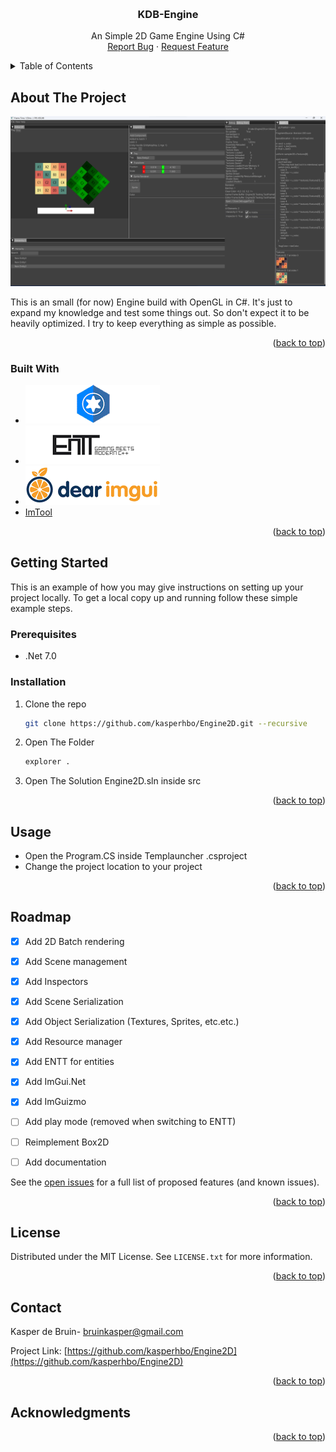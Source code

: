 <!-- Improved compatibility of back to top link: See: https://github.com/othneildrew/Best-README-Template/pull/73 -->
<a name="readme-top"></a>
<!--
*** Thanks for checking out the Best-README-Template. If you have a suggestion
*** that would make this better, please fork the repo and create a pull request
*** or simply open an issue with the tag "enhancement".
*** Don't forget to give the project a star!
*** Thanks again! Now go create something AMAZING! :D
-->



<!-- PROJECT SHIELDS -->
<!--
*** I'm using markdown "reference style" links for readability.
*** Reference links are enclosed in brackets [ ] instead of parentheses ( ).
*** See the bottom of this document for the declaration of the reference variables
*** for contributors-url, forks-url, etc. This is an optional, concise syntax you may use.
*** https://www.markdownguide.org/basic-syntax/#reference-style-links

[![Contributors][contributors-shield]][contributors-url]
[![Forks][forks-shield]][forks-url]
[![Stargazers][stars-shield]][stars-url]
[![Issues][issues-shield]][issues-url]
-->


<!-- PROJECT LOGO -->
<br />
<div align="center">
  <!-- <a href="https://github.com/othneildrew/Best-README-Template">
    <img src="images/logo.png" alt="Logo" width="80" height="80">
  </a> -->

  <h3 align="center">KDB-Engine</h3>

  <p align="center">
    An Simple 2D Game Engine Using C#
    <!-- <br />
    <a href="https://github.com/othneildrew/Best-README-Template"><strong>Explore the docs »</strong></a>
    <br /> -->
    <!-- <br />
    <a href="https://github.com/othneildrew/Best-README-Template">View Demo</a>
     -->
    <br/>
    <a href="https://github.com/kasperhbo/Engine2D/issues/">Report Bug</a>
    ·
    <a href="https://github.com/kasperhbo/Engine2D/issues/">Request Feature</a>
  </p>
</div>



<!-- TABLE OF CONTENTS -->
<details>
  <summary>Table of Contents</summary>
  <ol>
    <li>
      <a href="#about-the-project">About The Project</a>
      <ul>
        <li><a href="#built-with">Build With</a></li>
      </ul>
    </li>
    <li>
      <a href="#getting-started">Getting Started</a>
      <ul>
        <li><a href="#prerequisites">Prerequisites</a></li>
        <li><a href="#installation">Installation</a></li>
      </ul>
    </li>
    <li><a href="#usage">Usage</a></li>
    <li><a href="#roadmap">Roadmap</a></li>
    <li><a href="#contributing">Contributing</a></li>
    <li><a href="#license">License</a></li>
    <li><a href="#contact">Contact</a></li>
    <li><a href="#acknowledgments">Acknowledgments</a></li>
  </ol>
</details>



<!-- ABOUT THE PROJECT -->
## About The Project

![Product Name Screen Shot][product-screenshot-url]

This is an small (for now) Engine build with OpenGL in C#. It's just to expand my knowledge and test some things out. So don't expect it to be heavily optimized. I try to keep everything as simple as possible.
<p align="right">(<a href="#readme-top">back to top</a>)</p>



### Built With

* [![OpenTK][OpenTK]][OpenTK-url]<a href="https://github.com/opentk/opentk"></a>
* [![ENTT-Sharp][ENTT-Sharp]][ENTT-Sharp-url]<a href="https://github.com/RabbitStewDio/EnTTSharp" ></a>
* [![ImGui][ImGui.NET]][ImGui-url]<a href="https://github.com/ImGuiNET/ImGui.NET"></a>
* <a href="https://github.com/themeldingwars/ImTool"> ImTool </a>


<p align="right">(<a href="#readme-top">back to top</a>)</p>



<!-- GETTING STARTED -->
## Getting Started

This is an example of how you may give instructions on setting up your project locally.
To get a local copy up and running follow these simple example steps.

### Prerequisites


* .Net 7.0
  
### Installation

1. Clone the repo
   ```sh
   git clone https://github.com/kasperhbo/Engine2D.git --recursive
   ```
2. Open The Folder
   ```sh
   explorer .
   ```
3. Open The Solution Engine2D.sln inside src

<p align="right">(<a href="#readme-top">back to top</a>)</p>



<!-- USAGE EXAMPLES -->
## Usage

* Open the Program.CS inside Templauncher .csproject
* Change the project location to your project

<p align="right">(<a href="#readme-top">back to top</a>)</p>



<!-- ROADMAP -->
## Roadmap

- [x] Add 2D Batch rendering
- [x] Add Scene management
- [x] Add Inspectors
- [x] Add Scene Serialization 
- [x] Add Object Serialization (Textures, Sprites, etc.etc.)
- [x] Add Resource manager
- [x] Add ENTT for entities
- [x] Add ImGui.Net
- [x] Add ImGuizmo
- [ ] Add play mode (removed when switching to ENTT)
- [ ] Reimplement Box2D
- [ ] Add documentation


See the [open issues](https://github.com/kasperhbo/Engine2D/issues) for a full list of proposed features (and known issues).

<p align="right">(<a href="#readme-top">back to top</a>)</p>

<!-- LICENSE -->
## License

Distributed under the MIT License. See `LICENSE.txt` for more information.

<p align="right">(<a href="#readme-top">back to top</a>)</p>



<!-- CONTACT -->
## Contact

Kasper de Bruin- bruinkasper@gmail.com

Project Link: [https://github.com/kasperhbo/Engine2D](https://github.com/kasperhbo/Engine2D)

<p align="right">(<a href="#readme-top">back to top</a>)</p>



<!-- ACKNOWLEDGMENTS -->
## Acknowledgments

<!-- Use this space to list resources you find helpful and would like to give credit to. I've included a few of my favorites to kick things off!

* [Choose an Open Source License](https://choosealicense.com)
* [GitHub Emoji Cheat Sheet](https://www.webpagefx.com/tools/emoji-cheat-sheet)
* [Malven's Flexbox Cheatsheet](https://flexbox.malven.co/)
* [Malven's Grid Cheatsheet](https://grid.malven.co/)
* [Img Shields](https://shields.io)
* [GitHub Pages](https://pages.github.com)
* [Font Awesome](https://fontawesome.com)
* [React Icons](https://react-icons.github.io/react-icons/search) -->

<p align="right">(<a href="#readme-top">back to top</a>)</p>



<!-- MARKDOWN LINKS & IMAGES -->
<!-- https://www.markdownguide.org/basic-syntax/#reference-style-links -->
[contributors-shield]: https://img.shields.io/github/contributors/othneildrew/Best-README-Template.svg?style=for-the-badge
[contributors-url]: https://github.com/kasperhbo/Engine2D/graphs/contributors
[forks-shield]: https://img.shields.io/github/forks/othneildrew/Best-README-Template.svg?style=for-the-badge
[forks-url]: https://github.com/kasperhbo/Engine2D/network/members
[stars-shield]: https://img.shields.io/github/stars/othneildrew/Best-README-Template.svg?style=for-the-badge
[stars-url]: https://github.com/kasperhbo/Engine2D/stargazers
[issues-shield]: https://img.shields.io/github/issues/othneildrew/Best-README-Template.svg?style=for-the-badge
[issues-url]: https://github.com/kasperhbo/Engine2D/issues/
[license-shield]: https://img.shields.io/github/license/othneildrew/Best-README-Template.svg?style=for-the-badge
[license-url]: https://github.com/kasperhbo/Engine2D/blob/master/LICENSE.txt
[linkedin-shield]: https://img.shields.io/badge/-LinkedIn-black.svg?style=for-the-badge&logo=linkedin&colorB=555

[ImGui.Net]: /IMAGES/imguilogo.png
<!-- [ImGui.Net]: https://user-images.githubusercontent.com/18671600/113561727-69b1be00-9648-11eb-826b-df145f555ba3.png -->
[ImGui-url]: https://github.com/ImGuiNET/ImGui.NET

[OPENTK]:/IMAGES/opentk-logo.png
[OpenTK-url]: https://github.com/opentk/opentk

[ENTT-Sharp]:/IMAGES/entt-logo.png
[ENTT-Sharp-url]:https://github.com/RabbitStewDio/EnTTSharp

[product-screenshot-url]: /IMAGES/ss.png
